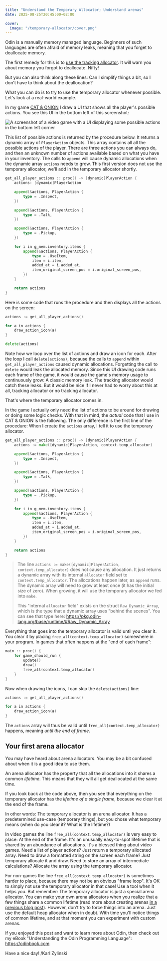 ```yaml
---
title: "Understand the Temporary Allocator; Understand arenas"
date: 2025-08-25T20:45:00+02:00

cover:
  image: "/temporary-allocator/cover.png"
---
```


Odin is a manually memory managed language. Beginners of such languages are often afraid of memory leaks, meaning that you forget to deallocate memory.

The first remedy for this is to [use the tracking allocator](https://odin-lang.org/docs/overview/#tracking-allocator). It will warn you about memory you forgot to deallocate. Nifty!

But you can also think along these lines: Can I simplify things a bit, so I don't have to think about the deallocation?

What you can do is to try to use the temporary allocator whenever possible. Let's look at a real-world example.

In my game [CAT & ONION](https://zylinski.itch.io/cat-and-onion) I draw a UI that shows all the player's possible actions. You see this UI in the bottom left of this screenshot:

![A screenshot of a video game with a UI displaying some possible actions in the bottom left corner](/temporary-allocator/cat_and_onion.png)

This list of possible actions is returned by the procedure below. It returns a dynamic array of `PlayerAction` objects. This array contains all all the possible actions of the player. There are three actions you can always do, and then an unknown number of actions available based on what you have in your inventory. The calls to `append` will cause dynamic allocations when the dynamic array `actions` needs to grow. This first version does not use the temporary allocator, we'll add in the temporary allocator shortly.

```go
get_all_player_actions :: proc() -> [dynamic]PlayerAction {
	actions: [dynamic]PlayerAction

	append(&actions, PlayerAction {
		type = .Inspect,
	})

	append(&actions, PlayerAction {
		type = .Talk,
	})

	append(&actions, PlayerAction {
		type = .Pickup,
	})

	for i in g_mem.inventory.items {
		append(&actions, PlayerAction {
			type = .UseItem,
			item = i.item,
			added_at = i.added_at,
			item_original_screen_pos = i.original_screen_pos,
		})
	}

	return actions
}
```

Here is some code that runs the procedure and then displays all the actions on the screen:

```go
actions := get_all_player_actions()

for a in actions {
	draw_action_icon(a)
}

delete(actions)
```

Note how we loop over the list of actions and draw an icon for each. After the loop I call `delete(actions)`, because the calls to `append` within `get_all_player_actions` caused dynamic allocations. Forgetting the call to `delete` would leak the allocated memory. Since this UI drawing code runs each frame of the game, it would cause the game's memory usage to continuously grow: A classic memory leak. The tracking allocator would catch these leaks. But it would be nice if I never had to worry about this at all, tracking allocator or no tracking allocator.

That's where the temporary allocator comes in.

In the game I actually only need the list of actions to be around for drawing or doing some logic checks. With that in mind, the _actual_ code that I use in CAT & ONION is the following. The only difference is the first line of the procedure: When I create the `actions` array, I tell it to use the temporary allocator. 

```go
get_all_player_actions :: proc() -> [dynamic]PlayerAction {
	actions := make([dynamic]PlayerAction, context.temp_allocator)

	append(&actions, PlayerAction {
		type = .Inspect,
	})

	append(&actions, PlayerAction {
		type = .Talk,
	})

	append(&actions, PlayerAction {
		type = .Pickup,
	})

	for i in g_mem.inventory.items {
		append(&actions, PlayerAction {
			type = .UseItem,
			item = i.item,
			added_at = i.added_at,
			item_original_screen_pos = i.original_screen_pos,
		})
	}

	return actions
}
```

> The line `actions := make([dynamic]PlayerAction, context.temp_allocator)` does not cause any allocation. It just returns a dynamic array with its internal `allocator` field set to `context.temp_allocator`. The allocations happen later, as `append` runs. The dynamic array will need to grow at least once (it has the initial size of zero). When growing, it will use the temporary allocator we fed into `make`.
>
> This "internal `allocator` field" exists on the struct `Raw_Dynamic_Array`, which is the type that a dynamic array uses "behind the scenes". You can see that type here: https://pkg.odin-lang.org/base/runtime/#Raw_Dynamic_Array

Everything that goes into the temporary allocator is valid until you clear it. You clear it by placing `free_all(context.temp_allocator)` somewhere in your program. In games that often happens at the "end of each frame":

```go
main :: proc() {
	for game_should_run {
		update()
		draw()
		free_all(context.temp_allocator)
	}
}
```

Now when drawing the icons, I can skip the `delete(actions)` line:

```go
actions := get_all_player_actions()

for a in actions {
	draw_action_icon(a)
}
```

The `actions` array will thus be valid until `free_all(context.temp_allocator)` happens, meaning _until the end of frame_.

## Your first arena allocator

You may have heard about arena allocators. You may be a bit confused about when it is a good idea to use them.

An arena allocator has the property that all the allocations into it shares a common _lifetime_. This means that they will all get deallocated at the same time.

If you look back at the code above, then you see that everything on the temporary allocator has the _lifetime of a single frame_, because we clear it at the end of the frame.

In other words: The temporary allocator is an arena allocator. It has a predetermined use-case (temporary things), but you chose what temporary means (when do you clear it? What is the lifetime?)

In video games the line `free_all(context.temp_allocator)` is very easy to place: At the end of the frame. It's an unusually easy-to-spot lifetime that is shared by an abundance of allocations. It's a blessed thing about video games. Need a list of player actions? Just return a temporary allocated array. Need to draw a formatted string on the screen each frame? Just temporary allocate it and draw. Need to store an array of intermediate calculations? Allocate the array using the temporary allocator.

For non-games the line `free_all(context.temp_allocator)` is sometimes harder to place, because there may not be an obvious "frame loop". It's OK to simply not use the temporary allocator in that case! Use a tool when it helps you. But remember: The temporary allocator is just a special arena allocator. You can make your own arena allocators when you realize that a few things share a common lifetime (read more about creating arenas [in a previous blog post](https://zylinski.se/posts/dynamic-arrays-and-arenas/)). However, don't try to force things into an arena. Just use the default heap allocator when in doubt. With time you'll notice things of common lifetime, and at that moment you can experiment with custom arenas.

If you enjoyed this post and want to learn more about Odin, then check out my eBook "Understanding the Odin Programming Language": https://odinbook.com

Have a nice day!
/Karl Zylinski

